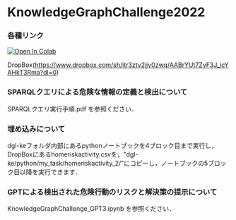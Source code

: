 # KnowledgeGraphChallenge2022

### 各種リンク
[![Open In Colab](https://colab.research.google.com/assets/colab-badge.svg)](https://colab.research.google.com/github/MogoWhite/KnowledgeGraphChallenge2022/blob/main/KnowledgeGraphChallenge_GPT3.ipynb)

[](
発表資料(https://aoyamajp-my.sharepoint.com/:p:/g/personal/c5622219_aoyama_jp/EV2DmBcXBuZHqAuLdn1pmpUBho6gareXLxfLP21szn0Eug?e=lTgXEM)<br>
)
DropBox(https://www.dropbox.com/sh/itr3zty2jjy0zwq/AABrYUt7ZyF3J_icYAHkT3Rma?dl=0)

### SPARQLクエリによる危険な情報の定義と検出について
SPARQLクエリ実行手順.pdf を参照ください．

### 埋め込みについて
dgl-keフォルダ内部にあるpythonノートブックを4ブロック目まで実行し，DropBoxにあるhomeriskactivity.csvを，"dgl-ke/python/my_task/homeriskactivity_2/"にコピーし，ノートブックの5ブロック目以降を実行できます．

### GPTによる検出された危険行動のリスクと解決策の提示について
KnowledgeGraphChallenge_GPT3.ipynb を参照ください．


